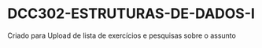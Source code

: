 # DCC302-ESTRUTURAS-DE-DADOS-I
Criado para Upload de lista de exercícios e pesquisas sobre o assunto

